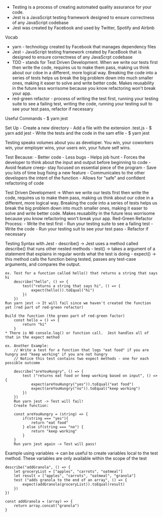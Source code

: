 - Testing is a process of creating automated quality assurance for your code.
- Jest is a JavaScript testing framework designed to ensure correctness of any JavaScript codebase
- Jest was created by Facebook and used by Twitter, Spotify and Airbnb

Vocab
- yarn - technology created by Facebook that manages dependency files
- Jest - JavaScript testing framework created by FaceBook that is designed to ensure correctness of any JavaScrpt codebase
- TDD - stands for Test Driven Development.  When we write our tests first then write the code, requires us to make them pass, making us think about our cdoe in a different, more logical way.  Breaking the code into a series of tests helps us break the big problem down into much smaller ones, making it easer to solve and write better code.  Makes reusability in the future less worrisome because you know refactoring won't break your app.
- red-green refactor - process of writing the test first, running your testing suite to see a failing test, writing the code, running your testing suit to see your test pass, refactor if necessary

Useful Commands
    - $ yarn jest

Set Up
    - Create a new directory
    - Add a file with the extension .test.js
    - $ yarn add jest
    - Write the tests and the code in the sam efile
    - $ yarn jest

Testing speaks volumes about you as developer.  You win, your coworkers win, your employer wins,  your users win, your future self wins.

Test Because:
    - Better code
    - Less bugs
    - Helps job hunt
    - Forces the developer to think about the input and output before beginning to code
    - Avoid feature creep- stay focused on essential piece of the program
    - Save you lots of time bug fixing a new feature
    - Communicates to the other developers the intent of the function
    - Allows for "safe" and confident refactoring of code

Test Driven Development ->
When we write our tests first then write the code, requires us to make them pass, making us think about our cdoe in a different, more logical way.  Breaking the code into a series of tests helps us break the big problem down into much smaller ones, making it easer to solve and write better code.  Makes reusability in the future less worrisome because you know refactoring won't break your app.
    Red-Green Refactor Process:
        - Write the test first
        - Run your testing suite to see a failing test
        - Write the code
        - Run your testing suit to see your test pass
        - Refactor if necessary

Testing Syntax with Jest
    - describe() -> Jest uses a method called describe() that runs other nested methods
    - test() -> takes a argument of a statement that explains in regular words what the test is doing
    - expect() -> this method calls the function being tested, passes any test-case arguments, and compares the output.

    ex. Test for a function called hello() that returns a string that says hi
        describe("hello", () => {
            test("returns a string that says hi", () => {
                expect(hello()).toEqual("hi")
            })
        })
    Run yarn jest -> It will fail since we haven't created the function yet (red part of red-green refactor)

    Build the function (the green part of red-green factor)
        const hello = () => {
            return "hi"
        }
    * There is NO console.log() or function call.  Jest handles all of that in the expect method

    ex. Another Example:
        // Write a test for a function that logs "eat food" if you are hungry and "keep working" if you are not hungry
        // Notice this test contains two expect methods - one for each possible outcome

        describe("areYouHungry", () => {
            test ("returns eat food or keep working based on input", () => {
                expect(areYouHungry("yes")).toEqual("eat food")
                expect(areYouHungry("no")).toEqual("keep working")
            })
        })
        Run yarn jest -> Test will fail!
        Create function:
        
        const areYouHungry = (string) => {
            if(string === "yes"){
                return "eat food"
            } else if(string === "no") {
                return "keep working"
            }
        }   
        Run yarn jest again -> Test will pass!

Example using variables -> can be useful to create variables local to the test method.  These variables are only available within the scope of the test

    describe("addGranola", () => {
        let groceryList = ["apples", "carrots", "oatmeal"]
        let result = ["apples", "carrots", "oatmeal", "granola"]
        test ("adds granola to the end of an array", () => {
            expect(addGranola(groceryList)).toEqual(result)
        })
    })

    const addGranola = (array) => {
        return array.concat("granola")
    }
